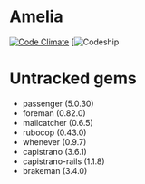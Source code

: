 # Amelia

[![Code Climate](https://codeclimate.com/github/kriansa/amelia/badges/gpa.svg)](https://codeclimate.com/github/kriansa/amelia)
[![Codeship](https://codeship.com/projects/38ae9630-7331-0134-360b-1ae66e72c451/status?branch=master)


# Untracked gems

* passenger (5.0.30)
* foreman (0.82.0)
* mailcatcher (0.6.5)
* rubocop (0.43.0)
* whenever (0.9.7)
* capistrano (3.6.1)
* capistrano-rails (1.1.8)
* brakeman (3.4.0)
